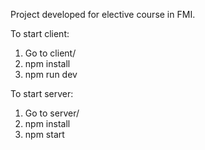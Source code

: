Project developed for elective course in FMI.

To start client:

1. Go to client/
2. npm install
3. npm run dev

To start server:

1. Go to server/
2. npm install
3. npm start
